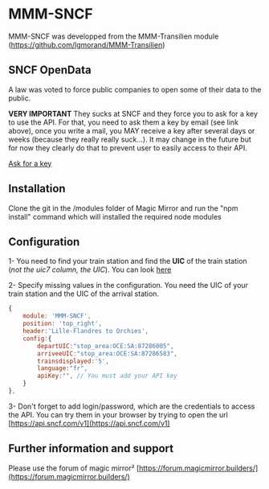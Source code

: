 # MMM-SNCF

MMM-SNCF was developped from the MMM-Transilien module (https://github.com/lgmorand/MMM-Transilien)

## SNCF OpenData

A law was voted to force public companies to open some of their data to the public.

**VERY IMPORTANT**
They sucks at SNCF and they force you to ask for a key to use the API. For that, you need to ask them a key by email (see link above), once you write a mail, you MAY receive a key after several days or weeks (because they really really suck...). It may change in the future but for now they clearly do that to prevent user to easily access to their API.

[Ask for a key](https://www.digital.sncf.com/startup/api)

## Installation

Clone the git in the /modules folder of Magic Mirror and run the "npm install" command which will installed the required node modules

## Configuration

1- You need to find your train station and find the **UIC** of the train station (_not the uic7 column, the UIC_). You can look [here](https://ressources.data.sncf.com/explore/dataset/referentiel-gares-voyageurs)

2- Specify missing values in the configuration. You need the UIC of your train station and the UIC of the arrival station.

```javascript
{
    module: 'MMM-SNCF',
    position: 'top_right',
    header:'Lille-Flandres to Orchies',
    config:{
        departUIC:"stop_area:OCE:SA:87286005",
        arriveeUIC:"stop_area:OCE:SA:87286583",
        trainsdisplayed:'5',
        language:"fr",
        apiKey:"", // You must add your API key
    }
},
```

3- Don't forget to add login/password, which are the credentials to access the API. You can try them in your browser by trying to open the url [https://api.sncf.com/v1](https://api.sncf.com/v1)

## Further information and support

Please use the forum of magic mirror² [https://forum.magicmirror.builders/](https://forum.magicmirror.builders/)
